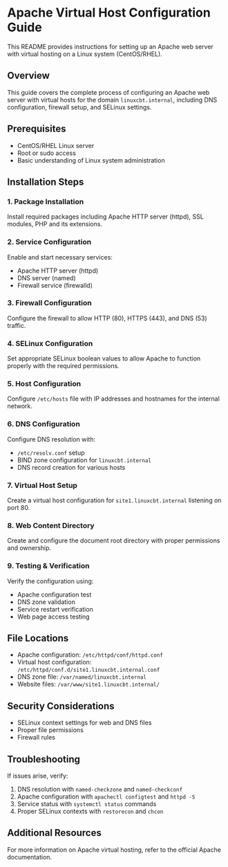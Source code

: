 # Apache Virtual Host Configuration Guide

This README provides instructions for setting up an Apache web server with virtual hosting on a Linux system (CentOS/RHEL).

## Overview

This guide covers the complete process of configuring an Apache web server with virtual hosts for the domain `linuxcbt.internal`, including DNS configuration, firewall setup, and SELinux settings.

## Prerequisites

- CentOS/RHEL Linux server
- Root or sudo access
- Basic understanding of Linux system administration

## Installation Steps

### 1. Package Installation

Install required packages including Apache HTTP server (httpd), SSL modules, PHP and its extensions.

### 2. Service Configuration

Enable and start necessary services:
- Apache HTTP server (httpd)
- DNS server (named)
- Firewall service (firewalld)

### 3. Firewall Configuration

Configure the firewall to allow HTTP (80), HTTPS (443), and DNS (53) traffic.

### 4. SELinux Configuration

Set appropriate SELinux boolean values to allow Apache to function properly with the required permissions.

### 5. Host Configuration

Configure `/etc/hosts` file with IP addresses and hostnames for the internal network.

### 6. DNS Configuration

Configure DNS resolution with:
- `/etc/resolv.conf` setup
- BIND zone configuration for `linuxcbt.internal`
- DNS record creation for various hosts

### 7. Virtual Host Setup

Create a virtual host configuration for `site1.linuxcbt.internal` listening on port 80.

### 8. Web Content Directory

Create and configure the document root directory with proper permissions and ownership.

### 9. Testing & Verification

Verify the configuration using:
- Apache configuration test
- DNS zone validation
- Service restart verification
- Web page access testing

## File Locations

- Apache configuration: `/etc/httpd/conf/httpd.conf`
- Virtual host configuration: `/etc/httpd/conf.d/site1.linuxcbt.internal.conf`
- DNS zone file: `/var/named/linuxcbt.internal`
- Website files: `/var/www/site1.linuxcbt.internal/`

## Security Considerations

- SELinux context settings for web and DNS files
- Proper file permissions
- Firewall rules

## Troubleshooting

If issues arise, verify:
1. DNS resolution with `named-checkzone` and `named-checkconf`
2. Apache configuration with `apachectl configtest` and `httpd -S`
3. Service status with `systemctl status` commands
4. Proper SELinux contexts with `restorecon` and `chcon`

## Additional Resources

For more information on Apache virtual hosting, refer to the official Apache documentation.
